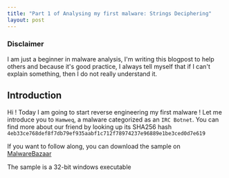 ```yaml
---
title: "Part 1 of Analysing my first malware: Strings Deciphering"
layout: post
---
```



### Disclaimer
I am just a beginner in malware analysis, I'm writing this blogpost to help others and because
it's good practice, I always tell myself that if I can't explain something, then I
do not really understand it.


## Introduction
Hi ! Today I am going to start reverse engineering my first malware ! Let me introduce you to 
`Hamweq`, a malware categorized as an `IRC Botnet`. You can find more about our friend by 
looking up its SHA256 hash `4eb33ce768def8f7db79ef935aabf1c712f78974237e96889e1be3ced0d7e619`

If you want to follow along, you can download the sample on [MalwareBazaar](https://bazaar.abuse.ch/sample/4eb33ce768def8f7db79ef935aabf1c712f78974237e96889e1be3ced0d7e619/)

The sample is a 32-bit windows executable



